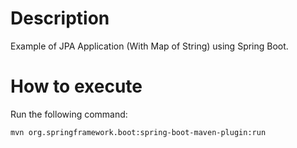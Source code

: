 # Description

Example of JPA Application (With Map of String) using Spring Boot.

# How to execute

Run the following command:

```shell
mvn org.springframework.boot:spring-boot-maven-plugin:run
```

